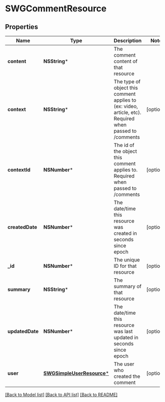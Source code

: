 # SWGCommentResource

## Properties
Name | Type | Description | Notes
------------ | ------------- | ------------- | -------------
**content** | **NSString*** | The comment content of that resource | 
**context** | **NSString*** | The type of object this comment applies to (ex: video, article, etc). Required when passed to /comments | [optional] 
**contextId** | **NSNumber*** | The id of the object this comment applies to.  Required when passed to /comments | [optional] 
**createdDate** | **NSNumber*** | The date/time this resource was created in seconds since epoch | [optional] 
**_id** | **NSNumber*** | The unique ID for that resource | [optional] 
**summary** | **NSString*** | The summary of that resource | [optional] 
**updatedDate** | **NSNumber*** | The date/time this resource was last updated in seconds since epoch | [optional] 
**user** | [**SWGSimpleUserResource***](SWGSimpleUserResource.md) | The user who created the comment | [optional] 

[[Back to Model list]](../README.md#documentation-for-models) [[Back to API list]](../README.md#documentation-for-api-endpoints) [[Back to README]](../README.md)


